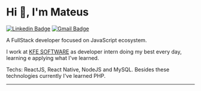 
# Hi 👋, I'm Mateus

[![Linkedin Badge](https://img.shields.io/badge/-LinkedIn-blue?style=flat-square&logo=Linkedin&logoColor=white&link=https://www.linkedin.com/in/ronaldscruz/)](https://www.linkedin.com/in/mateus-passos-amaral/)
[![Gmail Badge](https://img.shields.io/badge/-mateus.amaral018@gmail.com-c14438?style=flat-square&logo=Gmail&logoColor=white&link=mailto:mateus.amaral018@gmail.com)](mailto:mateus.amaral018@gmail.com)


 A FullStack developer focused on JavaScript ecosystem.

I work at <a href="https://www.kfe.com.br">KFE SOFTWARE</a> as developer intern doing my best every day, learning e applying what I've learned.

Techs: ReactJS, React Native, NodeJS and MySQL. Besides these technologies currently I've learned  PHP.

---
